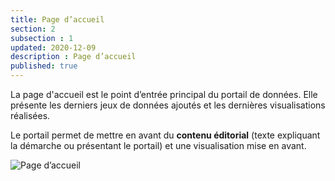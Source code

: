 ```yaml
---
title: Page d’accueil
section: 2
subsection : 1
updated: 2020-12-09
description : Page d’accueil
published: true
---
```


La page d'accueil est le point d’entrée principal du portail de données.
Elle présente les derniers jeux de données ajoutés et les dernières visualisations réalisées.

Le portail permet de mettre en avant du **contenu éditorial** (texte expliquant la démarche ou présentant le portail) et une visualisation mise en avant.

![Page d’accueil](./images/functional-presentation/acceuil.jpg)
